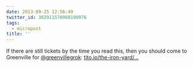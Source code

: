 ```yaml
---
date: 2013-09-25 12:56:49
twitter_id: 382911578968190976
tags:
  - micropost
title: ''
---
```


If there are still tickets by the time you read this, then you should come to Greenville for [@greenvillegrok](https://twitter.com/greenvillegrok): [tito.io/the-iron-yard/…](https://tito.io/the-iron-yard/Grok-2014)
